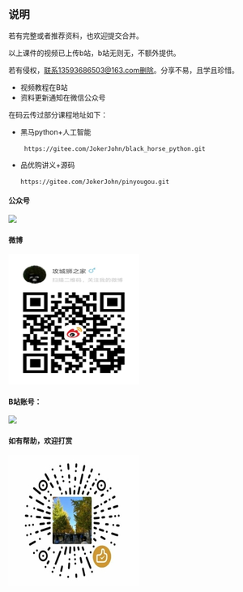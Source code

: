 ## 说明

若有完整或者推荐资料，也欢迎提交合并。

以上课件的视频已上传b站，b站无则无，不额外提供。

若有侵权，联系13593686503@163.com删除。分享不易，且学且珍惜。

- 视频教程在B站
- 资料更新通知在微信公众号

在码云传过部分课程地址如下：

- 黑马python+人工智能

  ` https://gitee.com/JokerJohn/black_horse_python.git`

- 品优购讲义+源码

  `https://gitee.com/JokerJohn/pinyougou.git`


#### 公众号

![](README.assets/qrcode_for_gh_5dd42edd05cb_258.jpg)

#### 微博

![](README.assets/1555304273404_爱奇艺.jpg)

#### B站账号：

![](README.assets/1555304202723.png)

#### 如有帮助，欢迎打赏

![](README.assets/qq_pic_merged_1555332773224_爱奇艺_爱奇艺-1557066916967.jpg)